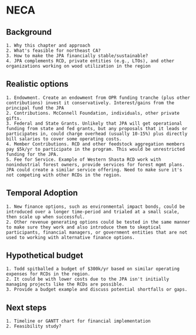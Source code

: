 # NECA


## Background
	1. Why this chapter and approach
	2. What's feasible for northeast CA?
	3. How to make the JPA financially stable/sustainable?
	4. JPA complements RCD, private entities (e.g., LTOs), and other organizations working on wood utilization in the region

## Realistic options
	1. Endowment. Create an endowment from OPR funding tranche (plus other contributions) invest it conservatively. Interest/gains from the principal fund the JPA
	2. Contributions. McConnell Foundation, individuals, other private gifts.
	3. Federal and State Grants. Unlikely that JPA will get operational funding from state and fed grants, but any proposals that it leads or participates in, could charge overhead (usually 10-15%) plus directly bill salaries to cover some operating costs.
	4. Member Contributions. RCD and other feedstock aggregation members pay $5k/yr to participate in the program. This would be unrestricted funding for the JPA.
	5. Fee for Service. Example of Western Shasta RCD work with nonindustrial forest owners, provide services for forest mgmt plans. JPA could create a similar service offering. Need to make sure it's not competing with other RCDs in the region.

## Temporal Adoption
	1. New finance options, such as environmental impact bonds, could be introduced over a longer time-period and trialed at a small scale, then scale up when successful.
	2. Other revenue generating options could be tested in the same manner to make sure they work and also introduce them to skeptical participants, financial managers, or government entities that are not used to working with alternative finance options.

## Hypothetical budget
	1. Todd spitballed a budget of $300k/yr based on similar operating expenses for RCDs in the region.
	2. It could be with lower costs due to the JPA isn't initially managing projects like the RCDs are possible.
	3. Provide a budget example and discuss potential shortfalls or gaps.

## Next steps
	1. Timeline or GANTT chart for financial implementation
	2. Feasibility study?